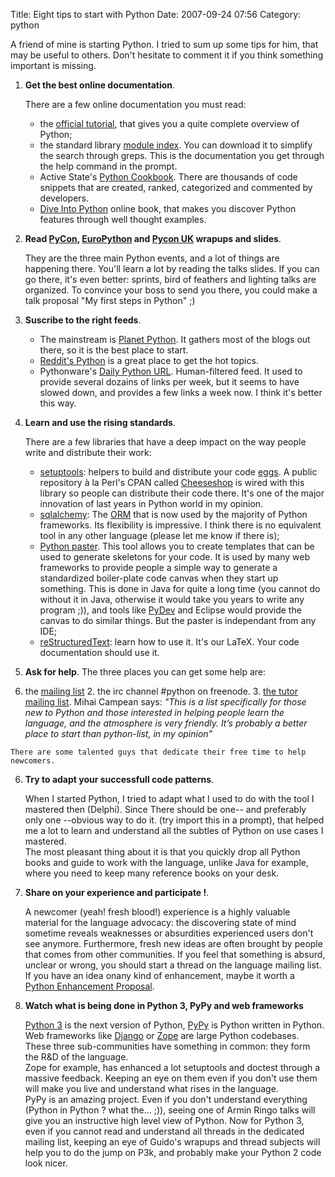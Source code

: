 Title: Eight tips to start with Python
Date: 2007-09-24 07:56
Category: python

A friend of mine is starting Python. I tried to sum up some tips for
him, that may be useful to others. Don't hesitate to comment it if you
think something important is missing.

  
  
1.    
   **Get the best online documentation**.

      
      
    There are a few online documentation you must read:   
   -   the [official tutorial][], that gives you a quite complete
        overview of Python;
    -   the standard library [module index][]. You can download it to
        simplify the search through greps. This is the documentation you
        get through the help command in the prompt.
    -   Active State's [Python Cookbook][]. There are thousands of code
        snippets that are created, ranked, categorized and commented by
        developers.
    -   [Dive Into Python][] online book, that makes you discover Python
        features through well thought examples.

      
2.    
   **Read [PyCon][], [EuroPython][] and [Pycon UK][] wrapups and
    slides**.

      
      
    They are the three main Python events, and a lot of things are
    happening there. You'll learn a lot by reading the talks slides. If
    you can go there, it's even better: sprints, bird of feathers and
    lighting talks are organized. To convince your boss to send you
    there, you could make a talk proposal "My first steps in Python" ;)
3.    
   **Suscribe to the right feeds**.

      
      
   -   The mainstream is [Planet Python][]. It gathers most of the
        blogs out there, so it is the best place to start.
    -   [Reddit's Python][] is a great place to get the hot topics.
    -   Pythonware's [Daily Python URL][]. Human-filtered feed. It used
        to provide several dozains of links per week, but it seems to
        have slowed down, and provides a few links a week now. I think
        it's better this way.

      
4.    
   **Learn and use the rising standards**.

      
      
    There are a few libraries that have a deep impact on the way people
    write and distribute their work:   
   -   [setuptools][]: helpers to build and distribute your code
        [eggs][]. A public repository à la Perl's CPAN called
        [Cheeseshop][] is wired with this library so people can
        distribute their code there. It's one of the major innovation of
        last years in Python world in my opinion.
    -   [sqlalchemy][]: The [ORM][] that is now used by the majority of
        Python frameworks. Its flexibility is impressive. I think there
        is no equivalent tool in any other language (please let me know
        if there is);
    -   [Python paster][]. This tool allows you to create templates that
        can be used to generate skeletons for your code. It is used by
        many web frameworks to provide people a simple way to generate a
        standardized boiler-plate code canvas when they start up
        something. This is done in Java for quite a long time (you
        cannot do without it in Java, otherwise it would take you years
        to write any program ;)), and tools like [PyDev][sqlalchemy] and
        Eclipse would provide the canvas to do similar things. But the
        paster is independant from any IDE;
    -   [reStructuredText][]: learn how to use it. It's our LaTeX. Your
        code documentation should use it.

      
5.  **Ask for help**. The three places you can get some help are:   
   1.  the [mailing list][]
    2.  the irc channel \#python on freenode.
    3.  [the tutor mailing list][]. Mihai Campean says: *"This is a list
        specifically for those new to Python and those interested in
        helping people learn the language, and the atmosphere is very
        friendly. It’s probably a better place to start than
        python-list, in my opinion"*

      
    There are some talented guys that dedicate their free time to help
    newcomers.
6.    
   **Try to adapt your successfull code patterns**.

      
      
    When I started Python, I tried to adapt what I used to do with the
    tool I mastered then (Delphi). Since There should be one-- and
    preferably only one --obvious way to do it. (try import this in a
    prompt), that helped me a lot to learn and understand all the
    subtles of Python on use cases I mastered.   
    The most pleasant thing about it is that you quickly drop all
    Python books and guide to work with the language, unlike Java for
    example, where you need to keep many reference books on your desk.
7.    
   **Share on your experience and participate !**.

      
      
    A newcomer (yeah! fresh blood!) experience is a highly valuable
    material for the language advocacy: the discovering state of mind
    sometime reveals weaknesses or absurdities experienced users don't
    see anymore. Furthermore, fresh new ideas are often brought by
    people that comes from other communities. If you feel that something
    is absurd, unclear or wrong, you should start a thread on the
    language mailing list. If you have an idea onany kind of
    enhancement, maybe it worth a [Python Enhancement Proposal][].
8.    
   **Watch what is being done in Python 3, PyPy and web frameworks**

      
      
    [Python 3][] is the next version of Python, [PyPy][] is Python
    written in Python. Web frameworks like [Django][] or [Zope][] are
    large Python codebases. These three sub-communities have something
    in common: they form the R&D of the language.   
    Zope for example, has enhanced a lot setuptools and doctest through
    a massive feedback. Keeping an eye on them even if you don't use
    them will make you live and understand what rises in the language.   
    PyPy is an amazing project. Even if you don't understand everything
    (Python in Python ? what the... ;)), seeing one of Armin Ringo talks
    will give you an instructive high level view of Python. Now for
    Python 3, even if you cannot read and understand all threads in the
    dedicated mailing list, keeping an eye of Guido's wrapups and thread
    subjects will help you to do the jump on P3k, and probably make your
    Python 2 code look nicer.

  [official tutorial]: http://docs.python.org/tut/tut.html
  [module index]: http://docs.python.org/modindex.html
  [Python Cookbook]: http://aspn.activestate.com/ASPN/Python/Cookbook/
  [Dive Into Python]: http://www.diveintopython.org
  [PyCon]: http://us.pycon.org/2008/about
  [EuroPython]: http://europython.org/
  [Pycon UK]: http://www.pyconuk.org
  [Planet Python]: http://planet.python.org/
  [Reddit's Python]: http://www.reddit.com/r/Python/
  [Daily Python URL]: http://www.pythonware.com/daily
  [setuptools]: http://peak.telecommunity.com/DevCenter/setuptools
  [eggs]: http://peak.telecommunity.com/DevCenter/PythonEggs
  [Cheeseshop]: http://cheeseshop.python.org/pypi/
  [sqlalchemy]: http://sqlalchemy.org
  [ORM]: http://en.wikipedia.org/wiki/Object-relational_mapping
  [Python paster]: http://pythonpaste.org/
  [reStructuredText]: http://docutils.sourceforge.net/rst.html
  [mailing list]: http://mail.python.org/mailman/listinfo/python-list
  [the tutor mailing list]: http://www.python.org/mailman/listinfo/tutor
  [Python Enhancement Proposal]: http://www.python.org/dev/peps/
  [Python 3]: http://en.wikipedia.org/wiki/Python_3
  [PyPy]: http://codespeak.net/pypy/dist/pypy/doc/news.html
  [Django]: http://djangoproject.org
  [Zope]: http://zope.org
